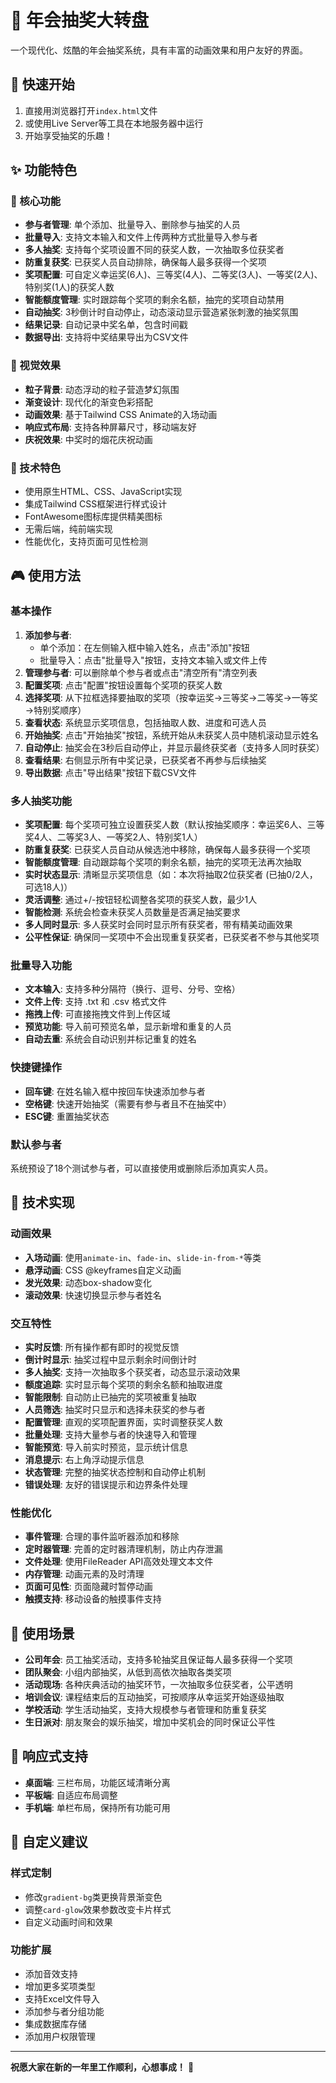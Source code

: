 # 🎉 年会抽奖大转盘

一个现代化、炫酷的年会抽奖系统，具有丰富的动画效果和用户友好的界面。

## 🚀 快速开始

1. 直接用浏览器打开`index.html`文件
2. 或使用Live Server等工具在本地服务器中运行
3. 开始享受抽奖的乐趣！

## ✨ 功能特色

### 🎯 核心功能
- **参与者管理**: 单个添加、批量导入、删除参与抽奖的人员
- **批量导入**: 支持文本输入和文件上传两种方式批量导入参与者
- **多人抽奖**: 支持每个奖项设置不同的获奖人数，一次抽取多位获奖者
- **防重复获奖**: 已获奖人员自动排除，确保每人最多获得一个奖项
- **奖项配置**: 可自定义幸运奖(6人)、三等奖(4人)、二等奖(3人)、一等奖(2人)、特别奖(1人)的获奖人数
- **智能额度管理**: 实时跟踪每个奖项的剩余名额，抽完的奖项自动禁用
- **自动抽奖**: 3秒倒计时自动停止，动态滚动显示营造紧张刺激的抽奖氛围
- **结果记录**: 自动记录中奖名单，包含时间戳
- **数据导出**: 支持将中奖结果导出为CSV文件

### 🎨 视觉效果
- **粒子背景**: 动态浮动的粒子营造梦幻氛围
- **渐变设计**: 现代化的渐变色彩搭配
- **动画效果**: 基于Tailwind CSS Animate的入场动画
- **响应式布局**: 支持各种屏幕尺寸，移动端友好
- **庆祝效果**: 中奖时的烟花庆祝动画

### 🚀 技术特色
- 使用原生HTML、CSS、JavaScript实现
- 集成Tailwind CSS框架进行样式设计
- FontAwesome图标库提供精美图标
- 无需后端，纯前端实现
- 性能优化，支持页面可见性检测

## 🎮 使用方法

### 基本操作
1. **添加参与者**: 
   - 单个添加：在左侧输入框中输入姓名，点击"添加"按钮
   - 批量导入：点击"批量导入"按钮，支持文本输入或文件上传
2. **管理参与者**: 可以删除单个参与者或点击"清空所有"清空列表
3. **配置奖项**: 点击"配置"按钮设置每个奖项的获奖人数
4. **选择奖项**: 从下拉框选择要抽取的奖项（按幸运奖→三等奖→二等奖→一等奖→特别奖顺序）
5. **查看状态**: 系统显示奖项信息，包括抽取人数、进度和可选人员
6. **开始抽奖**: 点击"开始抽奖"按钮，系统开始从未获奖人员中随机滚动显示姓名
7. **自动停止**: 抽奖会在3秒后自动停止，并显示最终获奖者（支持多人同时获奖）
8. **查看结果**: 右侧显示所有中奖记录，已获奖者不再参与后续抽奖
9. **导出数据**: 点击"导出结果"按钮下载CSV文件

### 多人抽奖功能
- **奖项配置**: 每个奖项可独立设置获奖人数（默认按抽奖顺序：幸运奖6人、三等奖4人、二等奖3人、一等奖2人、特别奖1人）
- **防重复获奖**: 已获奖人员自动从候选池中移除，确保每人最多获得一个奖项
- **智能额度管理**: 自动跟踪每个奖项的剩余名额，抽完的奖项无法再次抽取
- **实时状态显示**: 清晰显示奖项信息（如：本次将抽取2位获奖者 (已抽0/2人，可选18人)）
- **灵活调整**: 通过+/-按钮轻松调整各奖项的获奖人数，最少1人
- **智能检测**: 系统会检查未获奖人员数量是否满足抽奖要求
- **多人同时显示**: 多人获奖时会同时显示所有获奖者，带有精美动画效果
- **公平性保证**: 确保同一奖项中不会出现重复获奖者，已获奖者不参与其他奖项

### 批量导入功能
- **文本输入**: 支持多种分隔符（换行、逗号、分号、空格）
- **文件上传**: 支持 .txt 和 .csv 格式文件
- **拖拽上传**: 可直接拖拽文件到上传区域
- **预览功能**: 导入前可预览名单，显示新增和重复的人员
- **自动去重**: 系统会自动识别并标记重复的姓名

### 快捷键操作
- **回车键**: 在姓名输入框中按回车快速添加参与者
- **空格键**: 快速开始抽奖（需要有参与者且不在抽奖中）
- **ESC键**: 重置抽奖状态

### 默认参与者
系统预设了18个测试参与者，可以直接使用或删除后添加真实人员。

## 🔧 技术实现

### 动画效果
- **入场动画**: 使用`animate-in`、`fade-in`、`slide-in-from-*`等类
- **悬浮动画**: CSS @keyframes自定义动画
- **发光效果**: 动态box-shadow变化
- **滚动效果**: 快速切换显示参与者姓名

### 交互特性
- **实时反馈**: 所有操作都有即时的视觉反馈
- **倒计时显示**: 抽奖过程中显示剩余时间倒计时
- **多人抽奖**: 支持一次抽取多个获奖者，动态显示滚动效果
- **额度追踪**: 实时显示每个奖项的剩余名额和抽取进度
- **智能限制**: 自动防止已抽完的奖项被重复抽取
- **人员筛选**: 抽奖时只显示和选择未获奖的参与者
- **配置管理**: 直观的奖项配置界面，实时调整获奖人数
- **批量处理**: 支持大量参与者的快速导入和管理
- **智能预览**: 导入前实时预览，显示统计信息
- **消息提示**: 右上角浮动提示信息
- **状态管理**: 完整的抽奖状态控制和自动停止机制
- **错误处理**: 友好的错误提示和边界条件处理

### 性能优化
- **事件管理**: 合理的事件监听器添加和移除
- **定时器管理**: 完善的定时器清理机制，防止内存泄漏
- **文件处理**: 使用FileReader API高效处理文本文件
- **内存管理**: 动画元素的及时清理
- **页面可见性**: 页面隐藏时暂停动画
- **触摸支持**: 移动设备的触摸事件支持

## 🎪 使用场景

- **公司年会**: 员工抽奖活动，支持多轮抽奖且保证每人最多获得一个奖项
- **团队聚会**: 小组内部抽奖，从低到高依次抽取各类奖项
- **活动现场**: 各种庆典活动的抽奖环节，一次抽取多位获奖者，公平透明
- **培训会议**: 课程结束后的互动抽奖，可按顺序从幸运奖开始逐级抽取
- **学校活动**: 学生活动抽奖，支持大规模参与者管理和防重复获奖
- **生日派对**: 朋友聚会的娱乐抽奖，增加中奖机会的同时保证公平性

## 📱 响应式支持

- **桌面端**: 三栏布局，功能区域清晰分离
- **平板端**: 自适应布局调整
- **手机端**: 单栏布局，保持所有功能可用

## 🎁 自定义建议

### 样式定制
- 修改`gradient-bg`类更换背景渐变色
- 调整`card-glow`效果参数改变卡片样式
- 自定义动画时间和效果

### 功能扩展
- 添加音效支持
- 增加更多奖项类型
- 支持Excel文件导入
- 添加参与者分组功能
- 集成数据库存储
- 添加用户权限管理

---

**祝愿大家在新的一年里工作顺利，心想事成！** 🎊 